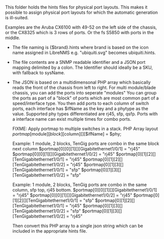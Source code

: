 This folder holds the hints files for physical port layouts. This makes it possible to assign physical port layouts for which the automatic generation is ill-suited.

Examples are the Aruba CX6100 with 49-52 on the left side of the chassis, or the CX8325 which is 3 rows of ports. Or the fs S5850 with ports in the middle.

- The file naming is {$brand}.hints where brand is based on the icon name assigned in LibreNMS e.g. "ubiquiti.svg" becomes ubiquiti.hints.

- The file contents are a SNMP readable identifier and a JSON port mapping delimited by a colon. The Identifier should ideally be a SKU, with fallback to sysName.

- The JSON is based on a multidimensonal PHP array which basically reads the front of the chassis from left to right.
	For multi module/blade chassis, you can add the ports into seperate "modules"
	You can group the ports as part of a "block" of ports which are most common part of a speed/interface type.
	You then add ports to each column of switch ports, each interface has $ifName as the key and a phytype as the value.
	Supported phy types differentiated are rj45, sfp, qsfp.
	Ports with a interface name can exist multiple times for combo ports.

	FIXME: Apply portmap to multiple switches in a stack. 
	PHP Array layout
	$portmap[$module][$block][$column][][$ifName] = $phy;

	Example: 1 module, 2 blocks, TenGig ports are combo in the same block next column
	$portmap[0][0][1][][Gigabitethernet1/0/1] = "rj45"
	$portmap[0][0][1][][Gigabitethernet1/0/2] = "rj45"
	$portmap[0][1][2][][TenGigabitethernet1/0/1] = "rj45"
	$portmap[0][1][2][][TenGigabitethernet1/0/2] = "rj45"
	$portmap[0][1][3][][TenGigabitethernet1/0/1] = "sfp"
	$portmap[0][1][3][][TenGigabitethernet1/0/2] = "sfp"
	
	Example: 1 module, 2 blocks, TenGig ports are combo in the same column, sfp top, rj45 bottom.
	$portmap[0][0][1][][Gigabitethernet1/0/1] = "rj45"
	$portmap[0][0][1][][Gigabitethernet1/0/2] = "rj45"
	$portmap[0][1][2][][TenGigabitethernet1/0/1] = "sfp"
	$portmap[0][1][2][][TenGigabitethernet1/0/1] = "rj45"
	$portmap[0][1][3][][TenGigabitethernet1/0/2] = "sfp"
	$portmap[0][1][3][][TenGigabitethernet1/0/2] = "rj45"

	Then convert this PHP array to a single json string which can be included in the appropriate hints file.